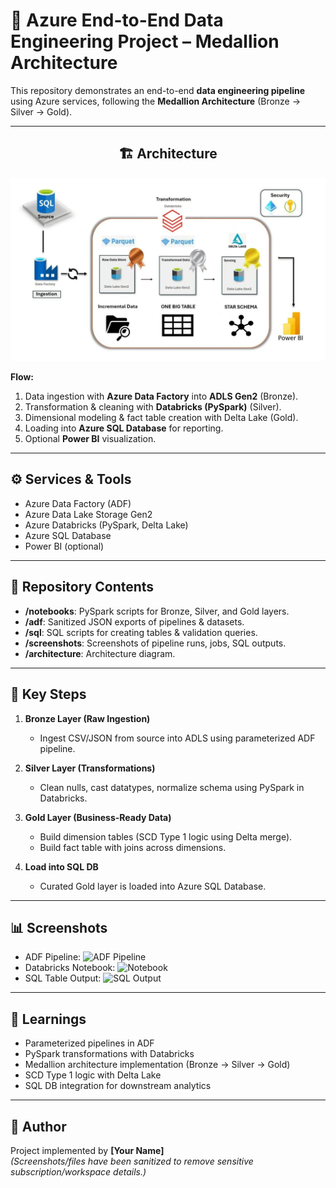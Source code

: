 # 🚀 Azure End-to-End Data Engineering Project – Medallion Architecture

This repository demonstrates an end-to-end **data engineering pipeline** using Azure services, following the **Medallion Architecture** (Bronze → Silver → Gold).

---
<h2 align="center">🏗️ Architecture</h2>

<p align="center">
  <img src="DE_Architecture.png" alt="Architecture Diagram" width="600"/>
</p>


 <!-- ## Architecture
![Architecture Diagram](DE_Architecture.png) -->

**Flow:**
1. Data ingestion with **Azure Data Factory** into **ADLS Gen2** (Bronze).
2. Transformation & cleaning with **Databricks (PySpark)** (Silver).
3. Dimensional modeling & fact table creation with Delta Lake (Gold).
4. Loading into **Azure SQL Database** for reporting.
5. Optional **Power BI** visualization.

---

## ⚙️ Services & Tools
- Azure Data Factory (ADF)
- Azure Data Lake Storage Gen2
- Azure Databricks (PySpark, Delta Lake)
- Azure SQL Database
- Power BI (optional)

---

## 📂 Repository Contents
- **/notebooks**: PySpark scripts for Bronze, Silver, and Gold layers.
- **/adf**: Sanitized JSON exports of pipelines & datasets.
- **/sql**: SQL scripts for creating tables & validation queries.
- **/screenshots**: Screenshots of pipeline runs, jobs, SQL outputs.
- **/architecture**: Architecture diagram.

---

## 📝 Key Steps
1. **Bronze Layer (Raw Ingestion)**  
   - Ingest CSV/JSON from source into ADLS using parameterized ADF pipeline.  

2. **Silver Layer (Transformations)**  
   - Clean nulls, cast datatypes, normalize schema using PySpark in Databricks.  

3. **Gold Layer (Business-Ready Data)**  
   - Build dimension tables (SCD Type 1 logic using Delta merge).  
   - Build fact table with joins across dimensions.  

4. **Load into SQL DB**  
   - Curated Gold layer is loaded into Azure SQL Database.  

---

## 📊 Screenshots
- ADF Pipeline: ![ADF Pipeline](screenshots/adf_pipeline.png)
- Databricks Notebook: ![Notebook](screenshots/databricks_notebook.png)
- SQL Table Output: ![SQL Output](screenshots/sql_tables.png)

---

## 🔑 Learnings
- Parameterized pipelines in ADF  
- PySpark transformations with Databricks  
- Medallion architecture implementation (Bronze → Silver → Gold)  
- SCD Type 1 logic with Delta Lake  
- SQL DB integration for downstream analytics  

---

## 👤 Author
Project implemented by **[Your Name]**  
*(Screenshots/files have been sanitized to remove sensitive subscription/workspace details.)*
